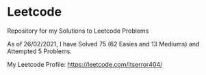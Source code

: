 # Leetcode
Repository for my Solutions to Leetcode Problems

As of 26/02/2021, I have Solved 75 (62 Easies and 13 Mediums) and Attempted 5 Problems.

My Leetcode Profile: https://leetcode.com/itserror404/
